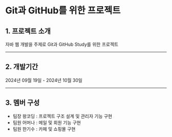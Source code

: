  # Git과 GitHub를 위한 프로젝트

 ## 1. 프로젝트 소개
 
 자바 웹 개발을 주제로 Git과 GitHub Study를 위한 프로젝트

 
---


 ## 2. 개발기간
 2024년 09월 19일 - 2024년 10월 30일

 
 ---

 ## 3. 멤버 구성
 
 * 팀장 왕코딩 : 프로젝트 구조 설계 및 관리자 기능 구현
 * 팀원 어머나 : 메일 및 회원 기능 구현
 * 팀원 한기수 : 카페 및 쇼핑몰 구현

